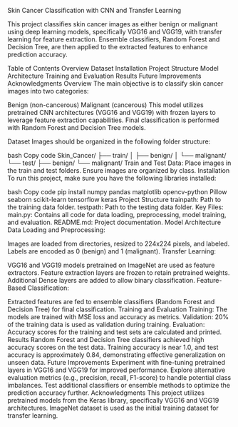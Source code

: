 Skin Cancer Classification with CNN and Transfer Learning

This project classifies skin cancer images as either benign or malignant using deep learning models, specifically VGG16 and VGG19, with transfer learning for feature extraction. Ensemble classifiers, Random Forest and Decision Tree, are then applied to the extracted features to enhance prediction accuracy.

Table of Contents
Overview
Dataset
Installation
Project Structure
Model Architecture
Training and Evaluation
Results
Future Improvements
Acknowledgments
Overview
The main objective is to classify skin cancer images into two categories:

Benign (non-cancerous)
Malignant (cancerous)
This model utilizes pretrained CNN architectures (VGG16 and VGG19) with frozen layers to leverage feature extraction capabilities. Final classification is performed with Random Forest and Decision Tree models.

Dataset
Images should be organized in the following folder structure:

bash
Copy code
Skin_Cancer/
├── train/
│   ├── benign/
│   └── malignant/
└── test/
    ├── benign/
    └── malignant/
Train and Test Data: Place images in the train and test folders. Ensure images are organized by class.
Installation
To run this project, make sure you have the following libraries installed:

bash
Copy code
pip install numpy pandas matplotlib opencv-python Pillow seaborn scikit-learn tensorflow keras
Project Structure
trainpath: Path to the training data folder.
testpath: Path to the testing data folder.
Key Files:
main.py: Contains all code for data loading, preprocessing, model training, and evaluation.
README.md: Project documentation.
Model Architecture
Data Loading and Preprocessing:

Images are loaded from directories, resized to 224x224 pixels, and labeled.
Labels are encoded as 0 (benign) and 1 (malignant).
Transfer Learning:

VGG16 and VGG19 models pretrained on ImageNet are used as feature extractors.
Feature extraction layers are frozen to retain pretrained weights.
Additional Dense layers are added to allow binary classification.
Feature-Based Classification:

Extracted features are fed to ensemble classifiers (Random Forest and Decision Tree) for final classification.
Training and Evaluation
Training: The models are trained with MSE loss and accuracy as metrics.
Validation: 20% of the training data is used as validation during training.
Evaluation: Accuracy scores for the training and test sets are calculated and printed.
Results
Random Forest and Decision Tree classifiers achieved high accuracy scores on the test data.
Training accuracy is near 1.0, and test accuracy is approximately 0.84, demonstrating effective generalization on unseen data.
Future Improvements
Experiment with fine-tuning pretrained layers in VGG16 and VGG19 for improved performance.
Explore alternative evaluation metrics (e.g., precision, recall, F1-score) to handle potential class imbalances.
Test additional classifiers or ensemble methods to optimize the prediction accuracy further.
Acknowledgments
This project utilizes pretrained models from the Keras library, specifically VGG16 and VGG19 architectures.
ImageNet dataset is used as the initial training dataset for transfer learning.
